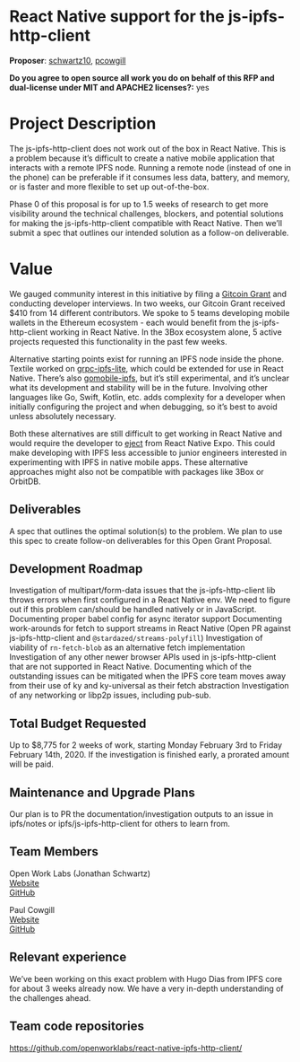 # React Native support for the js-ipfs-http-client

**Proposer**: [schwartz10](https://github.com/schwartz10), [pcowgill](https://github.com/pcowgill/)

**Do you agree to open source all work you do on behalf of this RFP and dual-license under MIT and APACHE2 licenses?:** yes

# Project Description

The js-ipfs-http-client does not work out of the box in React Native. This is a problem because it’s difficult to create a native mobile application that interacts with a remote IPFS node. Running a remote node (instead of one in the phone) can be preferable if it consumes less data, battery, and memory, or is faster and more flexible to set up out-of-the-box.

Phase 0 of this proposal is for up to 1.5 weeks of research to get more visibility around the technical challenges, blockers, and potential solutions for making the js-ipfs-http-client compatible with React Native. Then we’ll submit a spec that outlines our intended solution as a follow-on deliverable.

# Value

We gauged community interest in this initiative by filing a [Gitcoin Grant](https://gitcoin.co/grants/364/react-native-support-for-ipfs) and conducting developer interviews. In two weeks, our Gitcoin Grant received \$410 from 14 different contributors. We spoke to 5 teams developing mobile wallets in the Ethereum ecosystem - each would benefit from the js-ipfs-http-client working in React Native. In the 3Box ecosystem alone, 5 active projects requested this functionality in the past few weeks.

Alternative starting points exist for running an IPFS node inside the phone. Textile worked on [grpc-ipfs-lite](https://github.com/textileio/grpc-ipfs-lite), which could be extended for use in React Native. There’s also [gomobile-ipfs](https://github.com/ipfs-shipyard/gomobile-ipfs), but it’s still experimental, and it’s unclear what its development and stability will be in the future. Involving other languages like Go, Swift, Kotlin, etc. adds complexity for a developer when initially configuring the project and when debugging, so it’s best to avoid unless absolutely necessary.

Both these alternatives are still difficult to get working in React Native and would require the developer to [eject](https://docs.expo.io/versions/latest/expokit/eject/) from React Native Expo. This could make developing with IPFS less accessible to junior engineers interested in experimenting with IPFS in native mobile apps. These alternative approaches might also not be compatible with packages like 3Box or OrbitDB.

## Deliverables

A spec that outlines the optimal solution(s) to the problem. We plan to use this spec to create follow-on deliverables for this Open Grant Proposal.

## Development Roadmap

Investigation of multipart/form-data issues that the js-ipfs-http-client lib throws errors when first configured in a React Native env. We need to figure out if this problem can/should be handled natively or in JavaScript.
Documenting proper babel config for async iterator support
Documenting work-arounds for fetch to support streams in React Native (Open PR against js-ipfs-http-client and `@stardazed/streams-polyfill`)
Investigation of viability of `rn-fetch-blob` as an alternative fetch implementation
Investigation of any other newer browser APIs used in js-ipfs-http-client that are not supported in React Native.
Documenting which of the outstanding issues can be mitigated when the IPFS core team moves away from their use of ky and ky-universal as their fetch abstraction
Investigation of any networking or libp2p issues, including pub-sub.

## Total Budget Requested

Up to \$8,775 for 2 weeks of work, starting Monday February 3rd to Friday February 14th, 2020. If the investigation is finished early, a prorated amount will be paid.

## Maintenance and Upgrade Plans

Our plan is to PR the documentation/investigation outputs to an issue in ipfs/notes or ipfs/js-ipfs-http-client for others to learn from.

## Team Members

Open Work Labs (Jonathan Schwartz)<br />
[Website](https://www.openworklabs.com/)<br />
[GitHub](https://github.com/openworklabs/)

Paul Cowgill<br />
[Website](https://cowgill.io/)<br />
[GitHub](https://github.com/pcowgill/)

## Relevant experience

We’ve been working on this exact problem with Hugo Dias from IPFS core for about 3 weeks already now. We have a very in-depth understanding of the challenges ahead.

## Team code repositories

https://github.com/openworklabs/react-native-ipfs-http-client/
